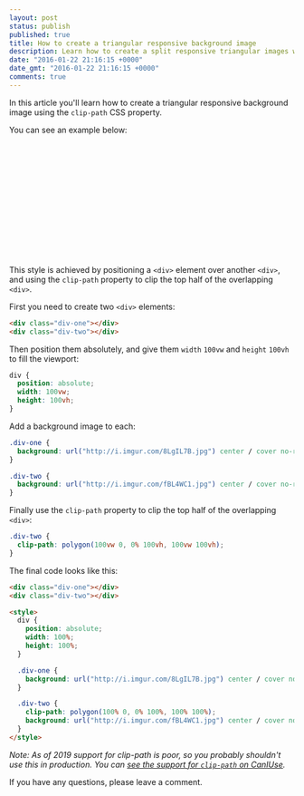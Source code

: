 ```yaml
---
layout: post
status: publish
published: true
title: How to create a triangular responsive background image
description: Learn how to create a split responsive triangular images with the CSS clip-path property.
date: "2016-01-22 21:16:15 +0000"
date_gmt: "2016-01-22 21:16:15 +0000"
comments: true
---
```


In this article you'll learn how to create a triangular responsive background image using the `clip-path` CSS property.

You can see an example below:

<style>
  #parent {
    max-width: 400px;
    height: 200px;
    display: block;
    position: relative;
    margin-bottom: 1rem;
  }

  #parent div {
    position: absolute;
    width: 100%;
    height: 100%;
  }

  .div-one {
    background: url('https://i.imgur.com/8LgIL7B.jpg') center / cover no-repeat;
  }

  .div-two {
    -webkit-clip-path: polygon(100vw 0, 0% 100%, 100% 100%);
    clip-path: polygon(100% 0, 0% 100%, 100% 100%);
    background: url('https://i.imgur.com/fBL4WC1.jpg') center / cover no-repeat;
  }

  body {
    margin: 0;
  }
</style>

<div id="parent">
  <div class="div-one"></div>
  <div class="div-two"></div>
</div>

This style is achieved by positioning a `<div>` element over another `<div>`, and using the `clip-path` property to clip the top half of the overlapping `<div>`.

First you need to create two `<div>` elements:

```html
<div class="div-one"></div>
<div class="div-two"></div>
```

Then position them absolutely, and give them `width` `100vw` and `height` `100vh` to fill the viewport:

```css
div {
  position: absolute;
  width: 100vw;
  height: 100vh;
}
```

Add a background image to each:

```css
.div-one {
  background: url("http://i.imgur.com/8LgIL7B.jpg") center / cover no-repeat;
}

.div-two {
  background: url("http://i.imgur.com/fBL4WC1.jpg") center / cover no-repeat;
}
```

Finally use the `clip-path` property to clip the top half of the overlapping `<div>`:

```css
.div-two {
  clip-path: polygon(100vw 0, 0% 100vh, 100vw 100vh);
}
```

The final code looks like this:

```html
<div class="div-one"></div>
<div class="div-two"></div>

<style>
  div {
    position: absolute;
    width: 100%;
    height: 100%;
  }

  .div-one {
    background: url("http://i.imgur.com/8LgIL7B.jpg") center / cover no-repeat;
  }

  .div-two {
    clip-path: polygon(100% 0, 0% 100%, 100% 100%);
    background: url("http://i.imgur.com/fBL4WC1.jpg") center / cover no-repeat;
  }
</style>
```

_Note: As of 2019 support for clip-path is poor, so you probably shouldn't use this in production. You can [see the support for `clip-path` on CanIUse](https://caniuse.com/#feat=css-clip-path)._

If you have any questions, please leave a comment.
